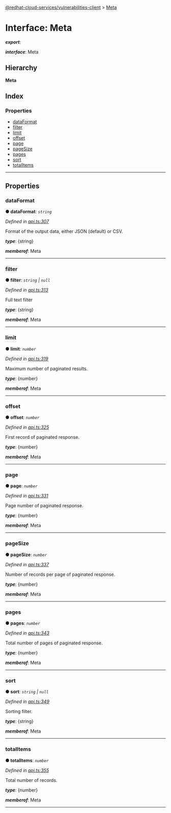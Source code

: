 [@redhat-cloud-services/vulnerabilities-client](../README.md) > [Meta](../interfaces/meta.md)

# Interface: Meta

*__export__*: 

*__interface__*: Meta

## Hierarchy

**Meta**

## Index

### Properties

* [dataFormat](meta.md#dataformat)
* [filter](meta.md#filter)
* [limit](meta.md#limit)
* [offset](meta.md#offset)
* [page](meta.md#page)
* [pageSize](meta.md#pagesize)
* [pages](meta.md#pages)
* [sort](meta.md#sort)
* [totalItems](meta.md#totalitems)

---

## Properties

<a id="dataformat"></a>

###  dataFormat

**● dataFormat**: *`string`*

*Defined in [api.ts:307](https://github.com/RedHatInsights/javascript-clients/blob/master/packages/vulnerabilities/api.ts#L307)*

Format of the output data, either JSON (default) or CSV.

*__type__*: {string}

*__memberof__*: Meta

___
<a id="filter"></a>

###  filter

**● filter**: *`string` \| `null`*

*Defined in [api.ts:313](https://github.com/RedHatInsights/javascript-clients/blob/master/packages/vulnerabilities/api.ts#L313)*

Full text filter

*__type__*: {string}

*__memberof__*: Meta

___
<a id="limit"></a>

###  limit

**● limit**: *`number`*

*Defined in [api.ts:319](https://github.com/RedHatInsights/javascript-clients/blob/master/packages/vulnerabilities/api.ts#L319)*

Maximum number of paginated results.

*__type__*: {number}

*__memberof__*: Meta

___
<a id="offset"></a>

###  offset

**● offset**: *`number`*

*Defined in [api.ts:325](https://github.com/RedHatInsights/javascript-clients/blob/master/packages/vulnerabilities/api.ts#L325)*

First record of paginated response.

*__type__*: {number}

*__memberof__*: Meta

___
<a id="page"></a>

###  page

**● page**: *`number`*

*Defined in [api.ts:331](https://github.com/RedHatInsights/javascript-clients/blob/master/packages/vulnerabilities/api.ts#L331)*

Page number of paginated response.

*__type__*: {number}

*__memberof__*: Meta

___
<a id="pagesize"></a>

###  pageSize

**● pageSize**: *`number`*

*Defined in [api.ts:337](https://github.com/RedHatInsights/javascript-clients/blob/master/packages/vulnerabilities/api.ts#L337)*

Number of records per page of paginated response.

*__type__*: {number}

*__memberof__*: Meta

___
<a id="pages"></a>

###  pages

**● pages**: *`number`*

*Defined in [api.ts:343](https://github.com/RedHatInsights/javascript-clients/blob/master/packages/vulnerabilities/api.ts#L343)*

Total number of pages of paginated response.

*__type__*: {number}

*__memberof__*: Meta

___
<a id="sort"></a>

###  sort

**● sort**: *`string` \| `null`*

*Defined in [api.ts:349](https://github.com/RedHatInsights/javascript-clients/blob/master/packages/vulnerabilities/api.ts#L349)*

Sorting filter.

*__type__*: {string}

*__memberof__*: Meta

___
<a id="totalitems"></a>

###  totalItems

**● totalItems**: *`number`*

*Defined in [api.ts:355](https://github.com/RedHatInsights/javascript-clients/blob/master/packages/vulnerabilities/api.ts#L355)*

Total number of records.

*__type__*: {number}

*__memberof__*: Meta

___

